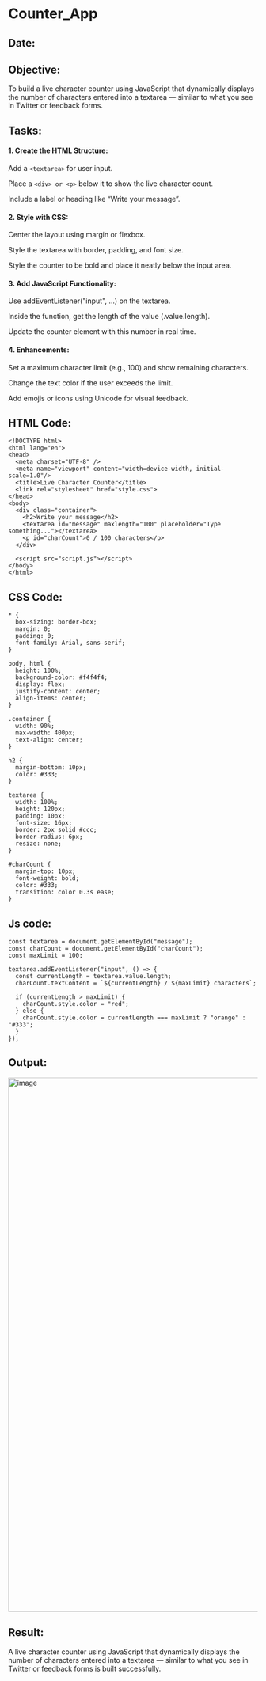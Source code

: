 # Counter_App
## Date:
## Objective:
To build a live character counter using JavaScript that dynamically displays the number of characters entered into a textarea — similar to what you see in Twitter or feedback forms.

## Tasks:

#### 1. Create the HTML Structure:
Add a ```<textarea>``` for user input.

Place a ```<div> or <p>``` below it to show the live character count.

Include a label or heading like “Write your message”.

#### 2. Style with CSS:
Center the layout using margin or flexbox.

Style the textarea with border, padding, and font size.

Style the counter to be bold and place it neatly below the input area.

#### 3. Add JavaScript Functionality:
Use addEventListener("input", ...) on the textarea.

Inside the function, get the length of the value (.value.length).

Update the counter element with this number in real time.

#### 4. Enhancements:
Set a maximum character limit (e.g., 100) and show remaining characters.

Change the text color if the user exceeds the limit.

Add emojis or icons using Unicode for visual feedback.
## HTML Code:
```
<!DOCTYPE html>
<html lang="en">
<head>
  <meta charset="UTF-8" />
  <meta name="viewport" content="width=device-width, initial-scale=1.0"/>
  <title>Live Character Counter</title>
  <link rel="stylesheet" href="style.css">
</head>
<body>
  <div class="container">
    <h2>Write your message</h2>
    <textarea id="message" maxlength="100" placeholder="Type something..."></textarea>
    <p id="charCount">0 / 100 characters</p>
  </div>

  <script src="script.js"></script>
</body>
</html>

```
## CSS Code:
```
* {
  box-sizing: border-box;
  margin: 0;
  padding: 0;
  font-family: Arial, sans-serif;
}

body, html {
  height: 100%;
  background-color: #f4f4f4;
  display: flex;
  justify-content: center;
  align-items: center;
}

.container {
  width: 90%;
  max-width: 400px;
  text-align: center;
}

h2 {
  margin-bottom: 10px;
  color: #333;
}

textarea {
  width: 100%;
  height: 120px;
  padding: 10px;
  font-size: 16px;
  border: 2px solid #ccc;
  border-radius: 6px;
  resize: none;
}

#charCount {
  margin-top: 10px;
  font-weight: bold;
  color: #333;
  transition: color 0.3s ease;
}
```
## Js code:
```
const textarea = document.getElementById("message");
const charCount = document.getElementById("charCount");
const maxLimit = 100;

textarea.addEventListener("input", () => {
  const currentLength = textarea.value.length;
  charCount.textContent = `${currentLength} / ${maxLimit} characters`;

  if (currentLength > maxLimit) {
    charCount.style.color = "red";
  } else {
    charCount.style.color = currentLength === maxLimit ? "orange" : "#333";
  }
});
```
## Output:
<img width="1920" height="1080" alt="image" src="https://github.com/user-attachments/assets/d90959c8-b583-4af4-b428-d58156b4b301" />

## Result:
A live character counter using JavaScript that dynamically displays the number of characters entered into a textarea — similar to what you see in Twitter or feedback forms is built successfully.

